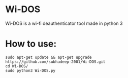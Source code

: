 # Wi-DOS
Wi-DOS is a wi-fi deauthenticator tool made in python 3


# How to use:
```
sudo apt-get update && apt-get upgrade 
https://github.com/subhadeep-2001/Wi-DOS.git
cd Wi-DOS/
sudo python3 Wi-DOS.py
```
